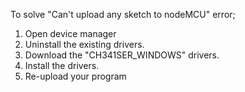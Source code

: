 To solve "Can't upload any sketch to nodeMCU" error;
  1. Open device manager
  2. Uninstall the existing drivers.
  3. Download the "CH341SER_WINDOWS" drivers.
  4. Install the drivers.
  5. Re-upload your program
